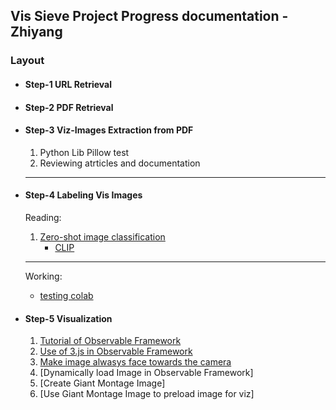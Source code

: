 ## Vis Sieve Project Progress documentation - Zhiyang

### Layout

- #### Step-1 URL Retrieval
- #### Step-2 PDF Retrieval
- #### Step-3 Viz-Images Extraction from PDF
    1. Python Lib Pillow test
    2. Reviewing atrticles and documentation
    ----------------------------------------------------------------
        
- #### Step-4 Labeling Vis Images
    Reading:
    1. [Zero-shot image classification](https://huggingface.co/docs/transformers/en/tasks/zero_shot_image_classification)
        - [CLIP](https://openai.com/index/clip/)
    ----------------------------------------------------------------
    Working:
    - [testing colab](https://colab.research.google.com/drive/1uPUIz_jyyN-8S2QcYoPG4Rn8sG5x4Ppg?usp=sharing)
- #### Step-5 Visualization
    1. [Tutorial of Observable Framework](https://github.com/JimmyXwtx/OB-Tutorials)
    2. [Use of 3.js in Observable Framework](https://github.com/VisSieve/main/tree/Zhiyang-Doc/Visualization/Use%20of%203.js%20in%20Observable%20Framework)
    3. [Make image alwasys face towards the camera](https://github.com/VisSieve/main/tree/Zhiyang-Doc/Visualization/Make%20image%20alwasys%20face%20towards%20the%20camera)
    4. [Dynamically load Image in Observable Framework]
    5. [Create Giant Montage Image]
    6. [Use Giant Montage Image to preload image for viz]

